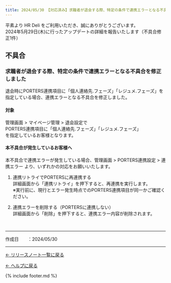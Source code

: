 ```yaml
---
title: 2024/05/30 【対応済み】求職者が退会する際、特定の条件で連携エラーとなる不具合を修正しました
---
```


平素より HR Deli をご利用いただき、誠にありがとうございます。<br>
2024年5月29日(木)に行ったアップデートの詳細を報告いたします（不具合修正1件）

## 不具合
### 求職者が退会する際、特定の条件で連携エラーとなる不具合を修正しました
退会時にPORTERS連携項目に「個人連絡先.フェーズ」「レジュメ.フェーズ」を指定している場合、連携エラーとなる不具合を修正しました。

#### 対象
管理画面 > マイページ管理 > 退会設定で<br>
PORTERS連携項目に「個人連絡先.フェーズ」「レジュメ.フェーズ」<br>
を指定しているお客様となります。
 
#### 本不具合が発生しているお客様へ
本不具合で連携エラーが発生している場合、管理画面 > PORTERS連携設定 > 連携エラー より、いずれかの対応をお願いいたします。

1.  連携リトライでPORTERSに再連携する<br>
詳細画面から「連携リトライ」を押下すると、再連携を実行します。<br>
※実行前に、現行とエラー発生時点でのPORTERS連携項目が同一かご確認ください。<br>

2. 連携エラーを削除する（PORTERSに連携しない）<br>
詳細画面から「削除」を押下すると、連携エラー内容が削除されます。<br>
<br>

-------------

<p>作成日　　：2024/05/30</p>

-------------

[← リリースノート一覧に戻る](https://e2info.github.io/hrdeli-docs/release-notes/archive)<br>

[← ヘルプに戻る](https://e2info.github.io/hrdeli-docs/)<br>

{% include footer.md %}